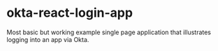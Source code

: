 # okta-react-login-app
Most basic but working example single page application that illustrates logging into an app via Okta.
